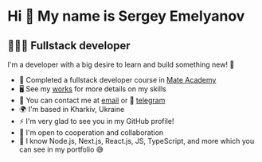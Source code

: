 Hi 👋 My name is Sergey Emelyanov
========================================

👩🏻‍💻 Fullstack developer
-------------------------

I'm a developer with a big desire to learn and build something new! 👀

* 🚀 Completed a fullstack developer course in [Mate Academy](https://mate.academy/)
* 🖥️  See my [works](https://github.com/VeDono?tab=repositories) for more details on my skills
* 📨 You can contact me at [email](mailto:emelyanov.sergey.biz@gmail.com) or 📲 [telegram](https://t.me/VeDono)
* 🌍  I'm based in Kharkiv, Ukraine
* ⚡  I'm very glad to see you in my GitHub profile!
* 🤝  I'm open to cooperation and collaboration
* 🧠 I know Node.js, Next.js, React.js, JS, TypeScript, and more which you can see in my portfolio 😅
